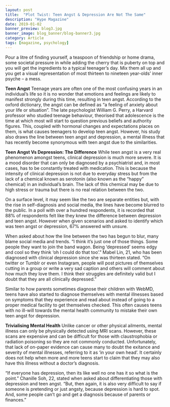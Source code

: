```yaml
---
layout: post
title:  "Plot Twist: Teen Angst & Depression Are Not The Same"
description: "Hype Magazine"
date: 2019-01-02
banner_preview: blog3.jpg
banner_image: blog_banner/blog-banner3.jpg
category: Article
tags: [magazine, psychology]
---
```


Pour a litre of finding yourself, a teaspoon of friendship or home drama, some societal pressure in while adding the cherry that is puberty on top and you will get the ingredients to a typical teenager’s day. Mix them all up and you get a visual representation of most thirteen to nineteen year-olds’ inner psyche – a mess.

**Teen Angst**
Teenage years are often one of the most confusing years in an individual’s life so it is no wonder that emotions and feelings are likely to manifest strongly during this time, resulting in teen angst.  According to the oxford dictionary, the angst can be defined as  “a feeling of anxiety about your life or situation”. The late psychologist William G. Perry, a Harvard professor who studied teenage behaviour, theorised that adolescence is the time at which most will start to question previous beliefs and authority figures. This, coupled with hormonal changes and expectations places on them, is what causes teenagers to develop teen angst. However, his study also draws the line between teen angst and depression, a mental illness that has recently become synonymous with teen angst due to the similarities.

**Teen Angst Vs Depression: The Difference**
While teen angst is a very real phenomenon amongst teens, clinical depression is much more severe. It is a mood disorder that can only be diagnosed by a psychiatrist and, in most cases, has to be constantly treated with medication. This is because the intensity of clinical depression is not due to everyday stress but from the lack of a chemical known as serotonin (also known as the “happy” chemical) in an individual’s brain. The lack of this chemical may be due to high stress or trauma but there is no real relation between the two.

On a surface level, it may seem like the two are separate entities but, with the rise in self-diagnosis and social media, the lines have become blurred to the public. In a poll with over a hundred respondents, it is recorded that 88% of respondents felt like they knew the difference between depression and teen angst. However when given scenarios and asked to identify which was teen angst or depression, 67% answered with unsure.

When asked about how the line between the two has begun to blur, many blame social media and trends. “I think it’s just one of those things. Some people they want to join the band wagon. Being ‘depressed’ seems edgy and cool so they think ‘oh I could do that too’.” Mabel Lin, 21, who has been diagnosed with clinical depression since she was thirteen stated. “On twitter or Tumblr or even Instagram, people will post pictures of themselves cutting in a group or write a very sad caption and others will comment about how much they love them. I think their struggles are definitely valid but I doubt that they are all clinically depressed.”

Similar to how parents sometimes diagnose their children with WebMD, teens have also started to diagnose themselves with mental illnesses based on symptoms that they experience and read about instead of going to a proper medical facility to get themselves checked. This often causes teens with no ill-will towards the mental health community to mistake their own teen angst for depression.

**Trivialising Mental Health**
Unlike cancer or other physical ailments, mental illness can only be physically detected using MRI scans. However, these scans are expensive and can be difficult for those with claustrophobia or radiation poisoning so they are not commonly conducted. Unfortunately, that lack of on-paper evidence can cause many to doubt the exitance and severity of mental illnesses, referring to it as ‘in your own head’. It certainly does not help when more and more teens start to claim that they may also have this illness without a doctor’s diagnosis.

“If everyone has depression, then its like well no one has it so what is the point.” Chanille Soh, 22, stated when asked about differentiating those with depression and teen angst. “But, then again, it is also very difficult to say if someone is pretending or just angsty, because depression is hard to spot. And, some people can’t go and get a diagnosis because of parents or finances.”
